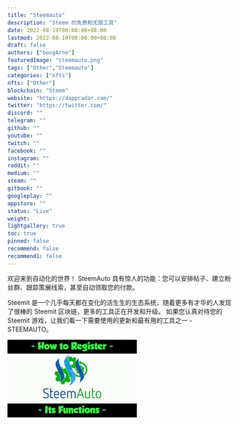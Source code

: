 ```yaml
---
title: "Steemauto"
description: "Steem 的免费和无限工具"
date: 2022-08-19T00:00:00+08:00
lastmod: 2022-08-19T00:00:00+08:00
draft: false
authors: ["boogArno"]
featuredImage: "steemauto.png"
tags: ["Other","Steemauto"]
categories: ["nfts"]
nfts: ["Other"]
blockchain: "Steem"
website: "https://dappradar.com/"
twitter: "https://twitter.com/"
discord: ""
telegram: ""
github: ""
youtube: ""
twitch: ""
facebook: ""
instagram: ""
reddit: ""
medium: ""
steam: ""
gitbook: ""
googleplay: ""
appstore: ""
status: "Live"
weight: 
lightgallery: true
toc: true
pinned: false
recommend: false
recommend1: false
---
```

欢迎来到自动化的世界！ SteemAuto 具有惊人的功能：您可以安排帖子、建立粉丝群、跟踪策展线索，甚至自动领取您的付款。

Steemit 是一个几乎每天都在变化的活生生的生态系统，随着更多有才华的人发现了很棒的 Steemit 区块链，更多的工具正在开发和升级。 如果您认真对待您的 Steemit 游戏，让我们看一下需要使用的更新和最有用的工具之一 - STEEMAUTO。

![下载](下载.jpg)
